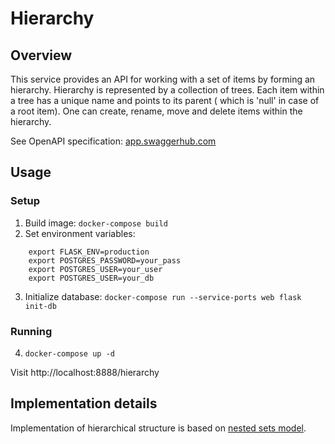 
# Hierarchy

## Overview

This service provides an API for working with a set of items by forming an hierarchy. Hierarchy is represented by a collection of trees.
Each item within a tree has a unique name and points to its parent ( which is 'null' in case of a root item).
One can create, rename, move and delete items within the hierarchy.

See OpenAPI specification: [app.swaggerhub.com](https://app.swaggerhub.com/apis-docs/r4victor/Hierarchy/0.1.0#/)

## Usage

### Setup

1. Build image: `docker-compose build`
2. Set environment variables:
```
    export FLASK_ENV=production
    export POSTGRES_PASSWORD=your_pass
    export POSTGRES_USER=your_user
    export POSTGRES_USER=your_db
```
3. Initialize database: `docker-compose run --service-ports web flask init-db`

### Running

4. `docker-compose up -d`

Visit http://localhost:8888/hierarchy

## Implementation details

Implementation of hierarchical structure is based on [nested sets model](https://en.wikipedia.org/wiki/Nested_set_model).

